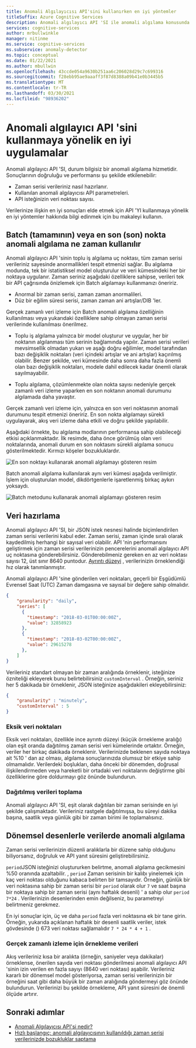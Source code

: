 ```yaml
---
title: Anomali Algılayıcısı API'sini kullanırken en iyi yöntemler
titleSuffix: Azure Cognitive Services
description: Anomali algılayıcı API 'SI ile anomali algılama konusunda en iyi yöntemler hakkında bilgi edinin.
services: cognitive-services
author: mrbullwinkle
manager: nitinme
ms.service: cognitive-services
ms.subservice: anomaly-detector
ms.topic: conceptual
ms.date: 01/22/2021
ms.author: mbullwin
ms.openlocfilehash: 43ccde054a9630b251aa6c206028d29c7c699316
ms.sourcegitcommit: f28ebb95ae9aaaff3f87d8388a09b41e0b3445b5
ms.translationtype: MT
ms.contentlocale: tr-TR
ms.lasthandoff: 03/30/2021
ms.locfileid: "98936202"
---
```

# <a name="best-practices-for-using-the-anomaly-detector-api"></a>Anomali algılayıcı API 'sini kullanmaya yönelik en iyi uygulamalar

Anomali algılayıcı API 'SI, durum bilgisiz bir anomali algılama hizmetidir. Sonuçlarının doğruluğu ve performansı şu şekilde etkilenebilir:

* Zaman serisi verileriniz nasıl hazırlanır.
* Kullanılan anomali algılayıcısı API parametreleri.
* API isteğinizin veri noktası sayısı. 

Verilerinize ilişkin en iyi sonuçları elde etmek için API 'YI kullanmaya yönelik en iyi yöntemler hakkında bilgi edinmek için bu makaleyi kullanın. 

## <a name="when-to-use-batch-entire-or-latest-last-point-anomaly-detection"></a>Batch (tamamının) veya en son (son) nokta anomali algılama ne zaman kullanılır

Anomali algılayıcı API 'sinin toplu iş algılama uç noktası, tüm zaman serisi verileriniz sayesinde anormallikleri tespit etmenizi sağlar. Bu algılama modunda, tek bir istatistiksel model oluşturulur ve veri kümesindeki her bir noktaya uygulanır. Zaman seriniz aşağıdaki özelliklere sahipse, verileri tek bir API çağrısında önizlemek için Batch algılamayı kullanmanızı öneririz.

* Anormal bir zaman serisi, zaman zaman anormalileri.
* Düz bir eğilim süresi serisi, zaman zaman ani artışlar/DIB 'ler. 

Gerçek zamanlı veri izleme için Batch anomali algılama özelliğinin kullanılması veya yukarıdaki özelliklere sahip olmayan zaman serisi verilerinde kullanılması önerilmez. 

* Toplu iş algılama yalnızca bir model oluşturur ve uygular, her bir noktanın algılanması tüm serinin bağlamında yapılır. Zaman serisi verileri mevsimsellik olmadan yukarı ve aşağı doğru eğilimler, model tarafından bazı değişiklik noktaları (veri içindeki artışlar ve ani artışlar) kaçırılmış olabilir. Benzer şekilde, veri kümesinde daha sonra daha fazla önemli olan bazı değişiklik noktaları, modele dahil edilecek kadar önemli olarak sayılmayabilir.

* Toplu algılama, çözümlenmekte olan nokta sayısı nedeniyle gerçek zamanlı veri izleme yaparken en son noktanın anomali durumunu algılamada daha yavaştır.

Gerçek zamanlı veri izleme için, yalnızca en son veri noktasının anomali durumunu tespit etmenizi öneririz. En son nokta algılamayı sürekli uygulayarak, akış veri izleme daha etkili ve doğru şekilde yapılabilir.

Aşağıdaki örnekte, bu algılama modlarının performansa sahip olabileceği etkisi açıklanmaktadır. İlk resimde, daha önce görülmüş olan veri noktalarında, anomali durum en son noktasını sürekli algılama sonucu gösterilmektedir. Kırmızı köşeler bozukluklardır.

![En son noktayı kullanarak anomali algılamayı gösteren resim](../media/last.png)

Batch anomali algılama kullanılarak aynı veri kümesi aşağıda verilmiştir. İşlem için oluşturulan model, dikdörtgenlerle işaretlenmiş birkaç aykırı yoksaydı.

![Batch metodunu kullanarak anomali algılamayı gösteren resim](../media/entire.png)

## <a name="data-preparation"></a>Veri hazırlama

Anomali algılayıcı API 'SI, bir JSON istek nesnesi halinde biçimlendirilen zaman serisi verilerini kabul eder. Zaman serisi, zaman içinde sıralı olarak kaydedilmiş herhangi bir sayısal veri olabilir. API 'nin performansını geliştirmek için zaman serisi verilerinizin pencerelerini anomali algılayıcı API uç noktasına gönderebilirsiniz. Gönderebilmeniz gereken en az veri noktası sayısı 12, üst sınır 8640 puntodur. [Ayrıntı düzeyi](/dotnet/api/microsoft.azure.cognitiveservices.anomalydetector.models.granularity) , verilerinizin örneklendiği hız olarak tanımlanmıştır. 

Anomali algılayıcı API 'sine gönderilen veri noktaları, geçerli bir Eşgüdümlü Evrensel Saat (UTC) Zaman damgasına ve sayısal bir değere sahip olmalıdır. 

```json
{
    "granularity": "daily",
    "series": [
      {
        "timestamp": "2018-03-01T00:00:00Z",
        "value": 32858923
      },
      {
        "timestamp": "2018-03-02T00:00:00Z",
        "value": 29615278
      },
    ]
}
```

Verileriniz standart olmayan bir zaman aralığında örneklenir, isteğinize özniteliği ekleyerek bunu belirtebilirsiniz `customInterval` . Örneğin, seriniz her 5 dakikada bir örneklenir, JSON isteğinize aşağıdakileri ekleyebilirsiniz:

```json
{
    "granularity" : "minutely", 
    "customInterval" : 5
}
```

### <a name="missing-data-points"></a>Eksik veri noktaları

Eksik veri noktaları, özellikle ince ayrıntı düzeyi (küçük örnekleme aralığı) olan eşit oranda dağıtılmış zaman serisi veri kümelerinde ortaktır. Örneğin, veriler her birkaç dakikada örneklenir. Verilerinizde beklenen sayıda noktaya ait %10 ' dan az olması, algılama sonuçlarınızda olumsuz bir etkiye sahip olmamalıdır. Verilerdeki boşlukları, daha önceki bir dönemden, doğrusal ilişkilendirmeden veya hareketli bir ortadaki veri noktalarını değiştirme gibi özelliklerine göre doldurmayı göz önünde bulundurun.

### <a name="aggregate-distributed-data"></a>Dağıtılmış verileri toplama

Anomali algılayıcı API 'SI, eşit olarak dağıtılan bir zaman serisinde en iyi şekilde çalışmaktadır. Verileriniz rastgele dağıtılmışsa, bu süreyi dakika başına, saatlik veya günlük gibi bir zaman birimi ile toplamalısınız.

## <a name="anomaly-detection-on-data-with-seasonal-patterns"></a>Dönemsel desenlerle verilerde anomali algılama

Zaman serisi verilerinizin düzenli aralıklarla bir düzene sahip olduğunu biliyorsanız, doğruluk ve API yanıt süresini geliştirebilirsiniz. 

`period`JSON isteğinizi oluştururken belirtme, anomali algılama gecikmesini %50 oranında azaltabilir. , `period` Zaman serisinin bir kalıbı yinelemek için kaç veri noktası olduğunu kabaca belirten bir tamsayıdır. Örneğin, günlük bir veri noktasına sahip bir zaman serisi bir `period` olarak olur `7` ve saat başına bir noktaya sahip bir zaman serisi (aynı haftalık desenli) ' a sahip olur `period`  `7*24` . Verilerinizin desenlerinden emin değilseniz, bu parametreyi belirtmeniz gerekmez.

En iyi sonuçlar için, üç ve daha `period` fazla veri noktasına ek bir tane girin. Örneğin, yukarıda açıklanan haftalık bir desenli saatlik veriler, istek gövdesinde () 673 veri noktası sağlamalıdır `7 * 24 * 4 + 1` .

### <a name="sampling-data-for-real-time-monitoring"></a>Gerçek zamanlı izleme için örnekleme verileri

Akış verileriniz kısa bir aralıkta (örneğin, saniyeler veya dakikalar) örneklense, önerilen sayıda veri noktası gönderilmesi anomali algılayıcı API 'sinin izin verilen en fazla sayıyı (8640 veri noktası) aşabilir. Verileriniz kararlı bir dönemsel model gösteriyorsa, zaman serisi verilerinizin bir örneğini saat gibi daha büyük bir zaman aralığında göndermeyi göz önünde bulundurun. Verilerinizi bu şekilde örnekleme, API yanıt süresini de önemli ölçüde artırır. 

## <a name="next-steps"></a>Sonraki adımlar

* [Anomali Algılayıcısı API'si nedir?](../overview.md)
* [Hızlı başlangıç: anomali algılayıcısının kullanıldığı zaman serisi verilerinizde bozukluklar saptama](../quickstarts/client-libraries.md)
